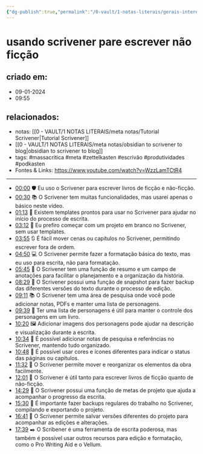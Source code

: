 ```yaml
---
{"dg-publish":true,"permalink":"/0-vault/1-notas-literais/gerais-interesses/usando-scrivener-pare-escrever-nao-ficcao/","tags":["massacritica","meta","zettelkasten","escrivão","produtividades","podkasten"],"dgHomeLink":true,"dgShowLocalGraph":true,"dgShowFileTree":true,"dgEnableSearch":true,"noteIcon":""}
---
```


# usando scrivener pare escrever não ficção

## criado em: 
- 09-01-2024
- 09:55
## relacionados:
- notas: [[0 - VAULT/1 NOTAS LITERAIS/meta notas/Tutorial Scrivener\|Tutorial Scrivener]]
- [[0 - VAULT/1 NOTAS LITERAIS/meta notas/obsidian to scrivener to blog\|obsidian to scrivener to blog]]
- tags: #massacritica #meta #zettelkasten #escrivão #produtividades #podkasten 
- Fontes & Links: https://www.youtube.com/watch?v=WzzLamTCtR4
---
- [00:00](https://youtu.be/Mde2q7GFCrw?t=0s) 🛡️ Eu uso o Scrivener para escrever livros de ficção e não-ficção.
- [00:30](https://youtu.be/Mde2q7GFCrw?t=30s) 📚 O Scrivener tem muitas funcionalidades, mas usarei apenas o básico neste vídeo.
- [01:13](https://youtu.be/Mde2q7GFCrw?t=73s) 📑 Existem templates prontos para usar no Scrivener para ajudar no início do processo de escrita.
- [03:12](https://youtu.be/Mde2q7GFCrw?t=192s) 🔡 Eu prefiro começar com um projeto em branco no Scrivener, sem usar templates.
- [03:55](https://youtu.be/Mde2q7GFCrw?t=235s) 🔃 É fácil mover cenas ou capítulos no Scrivener, permitindo escrever fora de ordem.
- [04:50](https://youtu.be/Mde2q7GFCrw?t=290s) 💻 O Scrivener permite fazer a formatação básica do texto, mas eu uso para escrita, não para formatação.
- [05:45](https://youtu.be/Mde2q7GFCrw?t=345s) 📝 O Scrivener tem uma função de resumo e um campo de anotações para facilitar o planejamento e a organização da história.
- [08:29](https://youtu.be/Mde2q7GFCrw?t=509s) 📄 O Scrivener possui uma função de snapshot para fazer backup das diferentes versões do texto durante o processo de edição.
- [09:11](https://youtu.be/Mde2q7GFCrw?t=551s) 📚 O Scrivener tem uma área de pesquisa onde você pode adicionar notas, PDFs e manter uma lista de personagens.
- [09:39](https://youtu.be/WzzLamTCtR4?t=579s) 📝 Ter uma lista de personagens é útil para manter o controle dos personagens em um livro.
- [10:20](https://youtu.be/WzzLamTCtR4?t=620s) 🖼️ Adicionar imagens dos personagens pode ajudar na descrição e visualização durante a escrita.
- [10:34](https://youtu.be/WzzLamTCtR4?t=634s) 📑 É possível adicionar notas de pesquisa e referências no Scrivener, mantendo tudo organizado.
- [10:48](https://youtu.be/WzzLamTCtR4?t=648s) 🎨 É possível usar cores e ícones diferentes para indicar o status das páginas ou capítulos.
- [11:32](https://youtu.be/WzzLamTCtR4?t=692s) 📝 O Scrivener permite mover e reorganizar os elementos da obra facilmente.
- [12:01](https://youtu.be/WzzLamTCtR4?t=721s) 📄 O Scrivener é útil tanto para escrever livros de ficção quanto de não-ficção.
- [14:29](https://youtu.be/WzzLamTCtR4?t=869s) 🎯 O Scrivener possui uma função de metas de projeto que ajuda a acompanhar o progresso da escrita.
- [15:30](https://youtu.be/WzzLamTCtR4?t=930s) 💾 É importante fazer backups regulares do trabalho no Scrivener, compilando e exportando o projeto.
- [16:41](https://youtu.be/WzzLamTCtR4?t=1001s) 🔄 O Scrivener permite salvar versões diferentes do projeto para acompanhar as edições e alterações.
- [17:39](https://youtu.be/WzzLamTCtR4?t=1059s) ✒️ O Scribener é uma ferramenta de escrita poderosa, mas também é possível usar outros recursos para edição e formatação, como o Pro Writing Aid e o Vellum.
